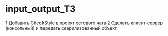 # input_output_T3

1 Добавить CheckStyle в проект сетевого чата
2 Сделать клиент-сервер (консольный) и передать сеарилизованный объект
